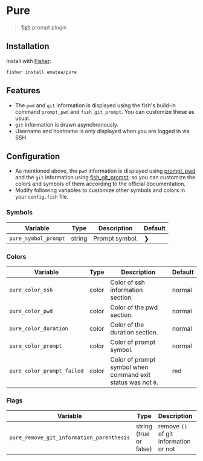 # Pure

> [fish](https://fishshell.com/) prompt plugin

## Installation

Install with [Fisher](https://github.com/jorgebucaran/fisher):

```fish
fisher install ematea/pure
```

## Features

- The `pwd` and `git` information is displayed using the fish's build-in command `prompt_pwd` and `fish_git_prompt`. You can customize these as usual.
- `git` information is drawn asynchronously.
- Username and hostname is only displayed when you are logged in via SSH.

## Configuration

- As mentioned above, the `pwd` information is displayed using [prompt_pwd](https://fishshell.com/docs/current/cmds/prompt_pwd.html) and the `git` information using [fish_git_prompt](https://fishshell.com/docs/current/cmds/fish_git_prompt.html), so you can customize the colors and symbols of them according to the official documentation.
- Modify following variables to customize other symbols and colors in your `config.fish` file.

### Symbols

| Variable             | Type   | Description    | Default |
|----------------------|--------|----------------|---------|
| `pure_symbol_prompt` | string | Prompt symbol. | ❯       |

### Colors

| Variable                   | Type  | Description                                                  | Default |
|----------------------------|-------|--------------------------------------------------------------|---------|
| `pure_color_ssh`           | color | Color of ssh information section.                            | normal  |
| `pure_color_pwd`           | color | Color of the pwd section.                                    | normal  |
| `pure_color_duration`      | color | Color of the duration section.                               | normal  |
| `pure_color_prompt`        | color | Color of prompt symbol.                                      | normal  |
| `pure_color_prompt_failed` | color | Color of prompt symbol when command exit status was not `0`. | red     |

### Flags

| Variable                                  | Type                   | Description                           | Default |
|-------------------------------------------|------------------------|---------------------------------------|---------|
| `pure_remove_git_information_parenthesis` | string (true or false) | remove `()` of git information or not | false   |

